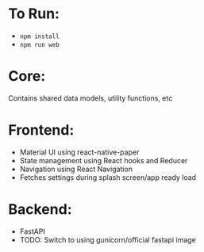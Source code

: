 # To Run:

- `npm install`
- `npm run web`

# Core:

Contains shared data models, utility functions, etc

# Frontend:

- Material UI using react-native-paper
- State management using React hooks and Reducer
- Navigation using React Navigation
- Fetches settings during splash screen/app ready load

# Backend:

- FastAPI
- TODO: Switch to using gunicorn/official fastapi image
